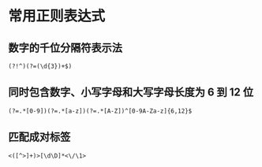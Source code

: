 # 常用正则表达式

## 数字的千位分隔符表示法

`(?!^)(?=(\d{3})+$)`

## 同时包含数字、小写字母和大写字母长度为 6 到 12 位

`(?=.*[0-9])(?=.*[a-z])(?=.*[A-Z])^[0-9A-Za-z]{6,12}$`

## 匹配成对标签

`<([^>]+)>[\d\D]*<\/\1>`
